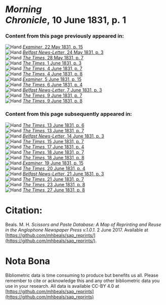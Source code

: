 # *Morning Chronicle*, 10 June 1831, p. 1  
  
### Content from this page previously appeared in:  
![Hand](http://scissorsandpaste.net/wp-content/uploads/2017/06/smallhandpointer.png) [*Examiner*, 22 May 1831, p. 15](https://mhbeals.github.io/sap_html/Examiner/Examiner-22-May-1831-p-15)  
![Hand](http://scissorsandpaste.net/wp-content/uploads/2017/06/smallhandpointer.png) [*Belfast News-Letter*, 24 May 1831, p. 3](https://mhbeals.github.io/sap_html/Belfast-News-Letter/Belfast-News-Letter-24-May-1831-p-3)  
![Hand](http://scissorsandpaste.net/wp-content/uploads/2017/06/smallhandpointer.png) [*The Times*, 28 May 1831, p. 7](https://mhbeals.github.io/sap_html/The-Times/The-Times-28-May-1831-p-7)  
![Hand](http://scissorsandpaste.net/wp-content/uploads/2017/06/smallhandpointer.png) [*The Times*, 1 June 1831, p. 3](https://mhbeals.github.io/sap_html/The-Times/The-Times-1-June-1831-p-3)  
![Hand](http://scissorsandpaste.net/wp-content/uploads/2017/06/smallhandpointer.png) [*The Times*, 4 June 1831, p. 7](https://mhbeals.github.io/sap_html/The-Times/The-Times-4-June-1831-p-7)  
![Hand](http://scissorsandpaste.net/wp-content/uploads/2017/06/smallhandpointer.png) [*The Times*, 4 June 1831, p. 8](https://mhbeals.github.io/sap_html/The-Times/The-Times-4-June-1831-p-8)  
![Hand](http://scissorsandpaste.net/wp-content/uploads/2017/06/smallhandpointer.png) [*Examiner*, 5 June 1831, p. 15](https://mhbeals.github.io/sap_html/Examiner/Examiner-5-June-1831-p-15)  
![Hand](http://scissorsandpaste.net/wp-content/uploads/2017/06/smallhandpointer.png) [*The Times*, 6 June 1831, p. 4](https://mhbeals.github.io/sap_html/The-Times/The-Times-6-June-1831-p-4)  
![Hand](http://scissorsandpaste.net/wp-content/uploads/2017/06/smallhandpointer.png) [*Belfast News-Letter*, 7 June 1831, p. 3](https://mhbeals.github.io/sap_html/Belfast-News-Letter/Belfast-News-Letter-7-June-1831-p-3)  
![Hand](http://scissorsandpaste.net/wp-content/uploads/2017/06/smallhandpointer.png) [*The Times*, 9 June 1831, p. 7](https://mhbeals.github.io/sap_html/The-Times/The-Times-9-June-1831-p-7)  
![Hand](http://scissorsandpaste.net/wp-content/uploads/2017/06/smallhandpointer.png) [*The Times*, 9 June 1831, p. 8](https://mhbeals.github.io/sap_html/The-Times/The-Times-9-June-1831-p-8)  
  
### Content from this page subsequently appeared in:  
![Hand](http://scissorsandpaste.net/wp-content/uploads/2017/06/smallhandpointer.png) [*The Times*, 13 June 1831, p. 6](https://mhbeals.github.io/sap_html/The-Times/The-Times-13-June-1831-p-6)  
![Hand](http://scissorsandpaste.net/wp-content/uploads/2017/06/smallhandpointer.png) [*The Times*, 13 June 1831, p. 7](https://mhbeals.github.io/sap_html/The-Times/The-Times-13-June-1831-p-7)  
![Hand](http://scissorsandpaste.net/wp-content/uploads/2017/06/smallhandpointer.png) [*Belfast News-Letter*, 14 June 1831, p. 3](https://mhbeals.github.io/sap_html/Belfast-News-Letter/Belfast-News-Letter-14-June-1831-p-3)  
![Hand](http://scissorsandpaste.net/wp-content/uploads/2017/06/smallhandpointer.png) [*The Times*, 15 June 1831, p. 7](https://mhbeals.github.io/sap_html/The-Times/The-Times-15-June-1831-p-7)  
![Hand](http://scissorsandpaste.net/wp-content/uploads/2017/06/smallhandpointer.png) [*The Times*, 17 June 1831, p. 4](https://mhbeals.github.io/sap_html/The-Times/The-Times-17-June-1831-p-4)  
![Hand](http://scissorsandpaste.net/wp-content/uploads/2017/06/smallhandpointer.png) [*The Times*, 18 June 1831, p. 7](https://mhbeals.github.io/sap_html/The-Times/The-Times-18-June-1831-p-7)  
![Hand](http://scissorsandpaste.net/wp-content/uploads/2017/06/smallhandpointer.png) [*The Times*, 18 June 1831, p. 8](https://mhbeals.github.io/sap_html/The-Times/The-Times-18-June-1831-p-8)  
![Hand](http://scissorsandpaste.net/wp-content/uploads/2017/06/smallhandpointer.png) [*Examiner*, 19 June 1831, p. 15](https://mhbeals.github.io/sap_html/Examiner/Examiner-19-June-1831-p-15)  
![Hand](http://scissorsandpaste.net/wp-content/uploads/2017/06/smallhandpointer.png) [*The Times*, 20 June 1831, p. 4](https://mhbeals.github.io/sap_html/The-Times/The-Times-20-June-1831-p-4)  
![Hand](http://scissorsandpaste.net/wp-content/uploads/2017/06/smallhandpointer.png) [*Belfast News-Letter*, 21 June 1831, p. 3](https://mhbeals.github.io/sap_html/Belfast-News-Letter/Belfast-News-Letter-21-June-1831-p-3)  
![Hand](http://scissorsandpaste.net/wp-content/uploads/2017/06/smallhandpointer.png) [*The Times*, 21 June 1831, p. 7](https://mhbeals.github.io/sap_html/The-Times/The-Times-21-June-1831-p-7)  
![Hand](http://scissorsandpaste.net/wp-content/uploads/2017/06/smallhandpointer.png) [*The Times*, 23 June 1831, p. 8](https://mhbeals.github.io/sap_html/The-Times/The-Times-23-June-1831-p-8)  
![Hand](http://scissorsandpaste.net/wp-content/uploads/2017/06/smallhandpointer.png) [*The Times*, 27 June 1831, p. 8](https://mhbeals.github.io/sap_html/The-Times/The-Times-27-June-1831-p-8)  


# Citation: 

Beals. M. H. *Scissors and Paste Database: A Map of Reprinting and Reuse in the Anglophone Newspaper Press v.1.0.1.* 2 June 2017. Available at [https://github.com/mhbeals/sap_reprints/](https://github.com/mhbeals/sap_reprints/). 

# Nota Bona

Bibliometric data is time consuming to produce but benefits us all. Please remember to cite or acknowledge this and any other bibliometric data you use in your research. All data is available CC-BY 4.0 at [https://github.com/mhbeals/sap_reprints](https://github.com/mhbeals/sap_reprints)